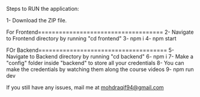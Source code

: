 Steps to RUN the application:

1- Download the ZIP file.

For Frontend====================================
2- Navigate to Frontend directory by running "cd frontend"
3- npm i 
4- npm start

FOr Backend=====================================
5- Navigate to Backend directory by running "cd backend"
6- npm i 
7- Make a "config" folder inside "backend" to store all your credentials
8- You can make the credentials by watching them along the course videos
9- npm run dev


If you still have any issues, mail me at mohdraqif94@gmail.com